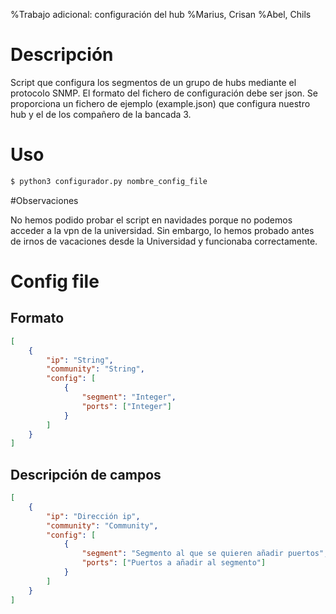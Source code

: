 %Trabajo adicional: configuración del hub
%Marius, Crisan
%Abel, Chils      

# Descripción
Script que configura los segmentos de un grupo de hubs mediante el protocolo SNMP. El formato del fichero de configuración debe ser json. Se proporciona un fichero de ejemplo (example.json) que configura nuestro hub y el de los compañero de la bancada 3.

# Uso
```bash
$ python3 configurador.py nombre_config_file
```
#Observaciones

No hemos podido probar el script en navidades porque no podemos acceder a la vpn de la universidad. Sin embargo, lo hemos probado antes de irnos de vacaciones desde la Universidad y funcionaba correctamente.
# Config file

## Formato
```json
[
    {
        "ip": "String",
        "community": "String",
        "config": [
            {
                "segment": "Integer",
                "ports": ["Integer"]
            }
        ]
    }
]
```

## Descripción de campos
```json
[
    {
        "ip": "Dirección ip",
        "community": "Community",
        "config": [
            {
                "segment": "Segmento al que se quieren añadir puertos",
                "ports": ["Puertos a añadir al segmento"]
            }
        ]
    }
]
```